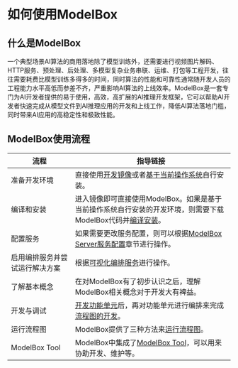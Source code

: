 # 如何使用ModelBox

## 什么是ModelBox

一个典型场景AI算法的商用落地除了模型训练外，还需要进行视频图片解码、HTTP服务、预处理、后处理、多模型复杂业务串联、运维、打包等工程开发，往往需要耗费比模型训练多得多的时间，同时算法的性能和可靠性通常随开发人员的工程能力水平高低而参差不齐，严重影响AI算法的上线效率。ModelBox是一套专门为AI开发者提供的易于使用，高效，高扩展的AI推理开发框架，它可以帮助AI开发者快速完成从模型文件到AI推理应用的开发和上线工作，降低AI算法落地门槛，同时带来AI应用的高稳定性和极致性能。

## ModelBox使用流程

| 流程                           | 指导链接                                                                                                                                 |
| ------------------------------ | ---------------------------------------------------------------------------------------------------------------------------------------- |
| 准备开发环境                   | 直接使用[开发镜像](../compile/compile.md#基于Docker开发镜像)或者[基于当前操作系统](../compile/compile.md#基于当前操作系统安装)自行安装。 |
| 编译和安装                     | 进入镜像即可直接使用ModelBox。如果是基于当前操作系统自行安装的开发环境，则需要下载ModelBox代码并[编译安装](../compile/compile.md)。      |
| 配置服务                       | 如果需要更改服务配置，则可以根据[ModelBox Server服务配置](../server/server.md#启动管理服务)章节进行操作。                                |
| 启用编排服务并尝试运行解决方案 | 根据[可视化编排服务](../server/editor.md#命令行启动Editor)进行操作。                                                                     |
| 了解基本概念                   | 在对ModelBox有了初步认识之后，理解ModelBox相关概念对于开发大有裨益。                                                                     |
| 开发与调试                     | [开发功能单元](../develop/flowunit/flowunit.md)后，再对功能单元进行编排来完成[流程图的开发](../develop/flow/flow.md)。                   |
| 运行流程图                     | ModelBox提供了三种方法来[运行流程图](../server/run-flow.md)。                                                                            |
| ModelBox Tool                  | ModelBox中集成了[ModelBox Tool](../develop/modelbox-tool/modelbox-tool.md)，可以用来协助开发、维护等。                                   |
